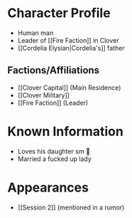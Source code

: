# Character Profile
- Human man
- Leader of [[Fire Faction]] in Clover
- [[Cordelia Elysian|Cordelia's]] father

## Factions/Affiliations
- [[Clover Capital]] (Main Residence)
- [[Clover Military]]
- [[Fire Faction]] (Leader)

# Known Information
- Loves his daughter sm 🥺
- Married a fucked up lady

# Appearances
- [[Session 2]] (mentioned in a rumor)